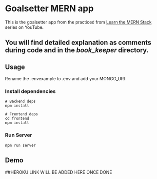# Goalsetter MERN app

This is the goalsetter app from the practiced from [Learn the MERN Stack](https://www.youtube.com/watch?v=-0exw-9YJBo) series on YouTube.

## You will find detailed explanation as comments during code and in the ___book_keeper___ directory.

## Usage

Rename the .envexample to .env and add your MONGO_URI

### Install dependencies

```
# Backend deps
npm install

# Frontend deps
cd frontend
npm install
```

### Run Server

```
npm run server
```

## Demo

##HEROKU LINK WILL BE ADDED HERE ONCE DONE
